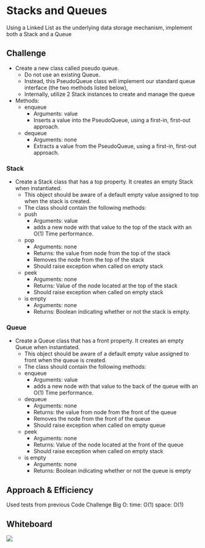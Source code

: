 # Stacks and Queues
Using a Linked List as the underlying data storage mechanism, implement both a Stack and a Queue

## Challenge

  - Create a new class called pseudo queue.
      + Do not use an existing Queue.
      + Instead, this PseudoQueue class will implement our standard queue interface (the two methods listed below),
      + Internally, utilize 2 Stack instances to create and manage the queue
  - Methods:
    + enqueue
      - Arguments: value
      - Inserts a value into the PseudoQueue, using a first-in, first-out approach.
    + dequeue
      - Arguments: none
      - Extracts a value from the PseudoQueue, using a first-in, first-out approach.

### Stack
  - Create a Stack class that has a top property. It creates an empty Stack when instantiated.
    - This object should be aware of a default empty value assigned to top when the stack is created.
    - The class should contain the following methods:
    - push
      - Arguments: value
      - adds a new node with that value to the top of the stack with an O(1) Time performance.
    - pop
      - Arguments: none
      - Returns: the value from node from the top of the stack
      - Removes the node from the top of the stack
      - Should raise exception when called on empty stack
    - peek
      - Arguments: none
      - Returns: Value of the node located at the top of the stack
      - Should raise exception when called on empty stack
    - is empty
      - Arguments: none
      - Returns: Boolean indicating whether or not the stack is empty.

### Queue
  - Create a Queue class that has a front property. It creates an empty Queue when instantiated.
    - This object should be aware of a default empty value assigned to front when the queue is created.
    - The class should contain the following methods:
    - enqueue
      - Arguments: value
      - adds a new node with that value to the back of the queue with an O(1) Time performance.
    - dequeue
      - Arguments: none
      - Returns: the value from node from the front of the queue
      - Removes the node from the front of the queue
      - Should raise exception when called on empty queue
    - peek
      - Arguments: none
      - Returns: Value of the node located at the front of the queue
      - Should raise exception when called on empty stack
    - is empty
      - Arguments: none
      - Returns: Boolean indicating whether or not the queue is empty

## Approach & Efficiency
Used tests from previous Code Challenge
Big O:
  time: O(1)
  space: O(1)

## Whiteboard
![](assets/CodeChallenge11-whiteboard.png)
